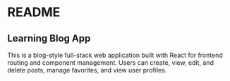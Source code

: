 # README
## Learning Blog App
This is a blog-style full-stack web application built with React for frontend routing and component management. Users can create, view, edit, and delete posts, manage favorites, and view user profiles.


